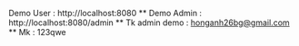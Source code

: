 Demo User : http://localhost:8080
**
Demo Admin : http://localhost:8080/admin
**
Tk admin demo : honganh26bg@gmail.com
**
Mk : 123qwe
